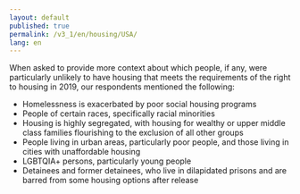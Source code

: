 ```yaml
---
layout: default
published: true
permalink: /v3_1/en/housing/USA/
lang: en
---
```


When asked to provide more context about which people, if any, were particularly unlikely to have housing that meets the requirements of the right to housing in 2019, our respondents mentioned the following:

-	Homelessness is exacerbated by poor social housing programs
-	People of certain races, specifically racial minorities
-	Housing is highly segregated, with housing for wealthy or upper middle class families flourishing to the exclusion of all other groups
-	People living in urban areas, particularly poor people, and those living in cities with unaffordable housing
-	LGBTQIA+ persons, particularly young people
-	Detainees and former detainees, who live in dilapidated prisons and are barred from some housing options after release

